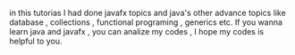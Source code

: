 in this tutorias I had done javafx topics and java's other advance topics like database , collections , functional programing , generics etc. If you wanna learn java and javafx , you can analize my codes , I hope my codes is helpful to you.
